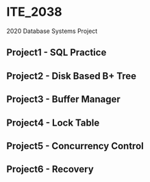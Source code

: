 # ITE_2038
2020 Database Systems Project

## Project1 - SQL Practice

## Project2 - Disk Based B+ Tree

## Project3 - Buffer Manager

## Project4 - Lock Table

## Project5 - Concurrency Control

## Project6 - Recovery
